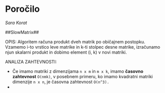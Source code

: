 # Poročilo

*Sara Korat*



##SlowMatrix##

OPIS: Algoritem računa produkt dveh matrik po običajnem postopku.  Vzamemo i-to vrstico leve matrike in k-ti stolpec desne matrike, izračunamo njun skalarni produkt in dobimo element (i, k) v novi matriki. 

ANALIZA ZAHTEVNOSTI:  
* Če imamo matriki z dimenzijama `n x m` in `m x k`, imamo  __časovno zahtevnost__ `O(nmk)`, v posebnem primeru, ko imamo kvadratni matriki dimenzije `n x n`, je časovna zahtevnost `O(n^3).`
* 
